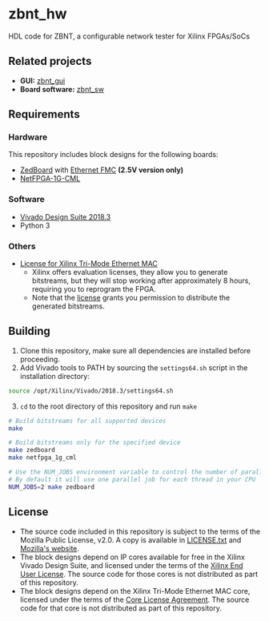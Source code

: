 
# zbnt_hw

HDL code for ZBNT, a configurable network tester for Xilinx FPGAs/SoCs

## Related projects

* **GUI:** [zbnt_gui](https://github.com/oscar-rc1/zbnt_gui)
* **Board software:** [zbnt_sw](https://github.com/oscar-rc1/zbnt_sw)

## Requirements

### Hardware

This repository includes block designs for the following boards:

* [ZedBoard](http://www.zedboard.org/product/zedboard) with [Ethernet FMC](http://ethernetfmc.com) **(2.5V version only)**
* [NetFPGA-1G-CML](https://store.digilentinc.com/netfpga-1g-cml-kintex-7-fpga-development-board)

### Software

* [Vivado Design Suite 2018.3](https://www.xilinx.com/products/design-tools/vivado.html)
* Python 3

### Others

* [License for Xilinx Tri-Mode Ethernet MAC](https://www.xilinx.com/products/intellectual-property/temac.html)
	* Xilinx offers evaluation licenses, they allow you to generate bitstreams, but they will stop working after approximately 8 hours, requiring you to reprogram the FPGA.
	* Note that the [license](https://www.xilinx.com/products/intellectual-property/license/core-license-agreement.html) grants you permission to distribute the generated bitstreams.

## Building

1. Clone this repository, make sure all dependencies are installed before proceeding.
2. Add Vivado tools to PATH by sourcing the `settings64.sh` script in the installation directory:

```bash
source /opt/Xilinx/Vivado/2018.3/settings64.sh
```

3. `cd` to the root directory of this repository and run `make`

```bash
# Build bitstreams for all supported devices
make

# Build bitstreams only for the specified device
make zedboard
make netfpga_1g_cml

# Use the NUM_JOBS environment variable to control the number of parallel jobs
# By default it will use one parallel job for each thread in your CPU
NUM_JOBS=2 make zedboard
```

## License

* The source code included in this repository is subject to the terms of the Mozilla Public License, v2.0. A copy is available in [LICENSE.txt](https://github.com/oscar-rc1/zbnt_hw/blob/master/LICENSE.txt) and [Mozilla's website](https://mozilla.org/MPL/2.0).
* The block designs depend on IP cores available for free in the Xilinx Vivado Design Suite, and licensed under the terms of the [Xilinx End User License](https://www.xilinx.com/support/documentation/sw_manuals/xilinx2018_3/end-user-license-agreement.pdf). The source code for those cores is not distributed as part of this repository.
* The block designs depend on the Xilinx Tri-Mode Ethernet MAC core, licensed under the terms of the [Core License Agreement](https://www.xilinx.com/products/intellectual-property/license/core-license-agreement.html). The source code for that core is not distributed as part of this repository.
